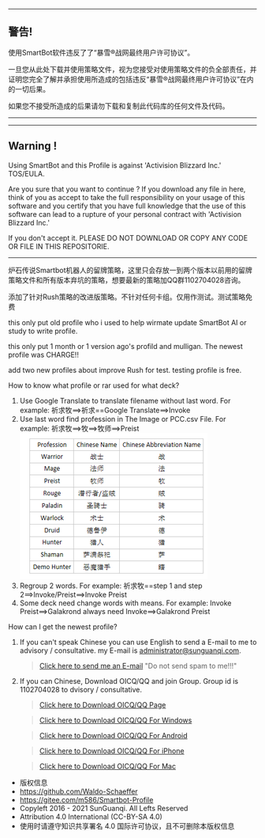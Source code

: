 ---------------------------
警告!
---------------------------
使用SmartBot软件违反了了“暴雪®战网最终用户许可协议”。

一旦您从此处下载并使用策略文件，视为您接受对使用策略文件的负全部责任，并证明您完全了解并承担使用所造成的包括违反“暴雪®战网最终用户许可协议”在内的一切后果。

如果您不接受所造成的后果请勿下载和复制此代码库的任何文件及代码。

---------------------------

---------------------------
Warning !
---------------------------
Using SmartBot and this Profile is against 'Activision Blizzard Inc.' TOS/EULA.

Are you sure that you want to continue ? If you download any file in here, think of you as accept to take the full responsibility on your usage of this software and you certify that you have full knowledge that the use of this software can lead to a rupture of your personal contract with 'Activision Blizzard Inc.' 

If you don't accept it. PLEASE DO NOT DOWNLOAD OR COPY ANY CODE OR FILE IN THIS REPOSITORIE.

---------------------------

炉石传说Smartbot机器人的留牌策略，这里只会存放一到两个版本以前用的留牌策略文件和所有版本弃坑的策略，想要最新的策略加QQ群1102704028咨询。

添加了针对Rush策略的改进版策略。不针对任何卡组。仅用作测试。测试策略免费

this only put old profile who i used to help wirmate update SmartBot AI or study to write profile.

this only put 1 month or 1 version ago's profild and mulligan. The newest profile was CHARGE!!

add two new profiles about improve Rush for test. testing profile is free.

How to know what profile or rar used for what deck?

1. Use Google Translate to translate filename without last word. For example: 祈求牧==>祈求==Google Translate==>Invoke
2. Use last word find profession in The Image or PCC.csv File. For example: 祈求牧==>牧==>牧师==>Preist
![Profession Name Table](./PCC.png)
3. Regroup 2 words. For example: 祈求牧==step 1 and step 2==>Invoke/Preist==>Invoke Preist
4. Some deck need change words with means.  For example: Invoke Preist==>Galakrond always need Invoke==>Galakrond Preist

How can I get the newest profile?

1. If you can't speak Chinese you can use English to send a E-mail to me to advisory / consultative. my E-mail is administrator@sunguanqi.com.
	>[Click here to send me an E-mail](mailto:administrator@sunguanqi.com) "Do not send spam to me!!!"
2. If you can Chinese, Download OICQ/QQ and join Group. Group id is 1102704028 to dvisory / consultative.
	>[Click here to Download OICQ/QQ Page](https://im.qq.com/download/)
	
	>[Click here to Download OICQ/QQ For Windows](https://dldir1.qq.com/qqfile/QQIntl/QQi_PC/QQIntl2.11.exe)
	
	>[Click here to Download OICQ/QQ For Android](https://down.qq.com/qqweb/QQ_1/android_apk/Android_6.0.3.6604_537064871.apk)
	
	>[Click here to Download OICQ/QQ For iPhone](https://itunes.apple.com/cn/app/id710380093?mt=8)
	
	>[Click here to Download OICQ/QQ For Mac](https://im.qq.com/macqq/)

 * 版权信息
 * https://github.com/Waldo-Schaeffer
 * https://gitee.com/m586/Smartbot-Profile
 * Copyleft 2016 - 2021 SunGuanqi. All Lefts Reserved
 * Attribution 4.0 International (CC-BY-SA 4.0)
 * 使用时请遵守知识共享署名 4.0 国际许可协议，且不可删除本版权信息
